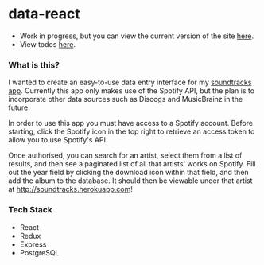 # data-react
- Work in progress, but you can view the current version of the site [here](https://soundtracks-data.herokuapp.com/).
- View todos [here](https://github.com/JWLD/data-react/issues?utf8=%E2%9C%93&q=is%3Aissue+is%3Aopen+label%3Atodo).

### What is this?
I wanted to create an easy-to-use data entry interface for my [soundtracks app](https://github.com/JWLD/soundtracks-react). Currently this app only makes use of the Spotify API, but the plan is to incorporate other data sources such as Discogs and MusicBrainz in the future.

In order to use this app you must have access to a Spotify account. Before starting, click the Spotify icon in the top right to retrieve an access token to allow you to use Spotify's API.

Once authorised, you can search for an artist, select them from a list of results, and then see a paginated list of all that artists' works on Spotify. Fill out the year field by clicking the download icon within that field, and then add the album to the database. It should then be viewable under that artist at http://soundtracks.herokuapp.com!

### Tech Stack
- React
- Redux
- Express
- PostgreSQL
